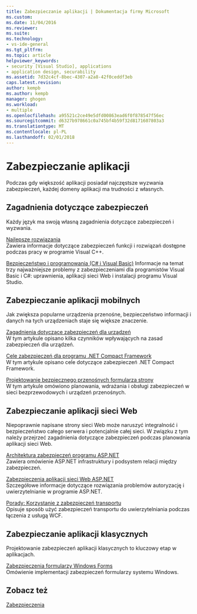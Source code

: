 ```yaml
---
title: Zabezpieczanie aplikacji | Dokumentacja firmy Microsoft
ms.custom: 
ms.date: 11/04/2016
ms.reviewer: 
ms.suite: 
ms.technology:
- vs-ide-general
ms.tgt_pltfrm: 
ms.topic: article
helpviewer_keywords:
- security [Visual Studio], applications
- application design, securability
ms.assetid: 7d32c4cf-8bec-4307-a2a8-42f0ceddf3eb
caps.latest.revision: 
author: kempb
ms.author: kempb
manager: ghogen
ms.workload:
- multiple
ms.openlocfilehash: a95521c2ce49e5dfd00863ead6f0f878547f56ec
ms.sourcegitcommit: d6327b978661c0a745bf4b59f32d8171607803a3
ms.translationtype: MT
ms.contentlocale: pl-PL
ms.lasthandoff: 02/01/2018
---
```

# <a name="securing-applications"></a>Zabezpieczanie aplikacji
Podczas gdy większość aplikacji posiadał najczęstsze wyzwania zabezpieczeń, każdej domeny aplikacji ma trudności z własnych.  
  
## <a name="general-security-considerations"></a>Zagadnienia dotyczące zabezpieczeń  
 Każdy język ma swoją własną zagadnienia dotyczące zabezpieczeń i wyzwania.  
  
 [Najlepsze rozwiązania](/cpp/top/security-best-practices-for-cpp)  
 Zawiera informacje dotyczące zabezpieczeń funkcji i rozwiązań dostępne podczas pracy w programie Visual C++.  
  
 [Bezpieczeństwo i programowania (C# i Visual Basic)](https://msdn.microsoft.com/library/ms233782(v=vs.100).aspx)  
 Informacje na temat trzy najważniejsze problemy z zabezpieczeniami dla programistów Visual Basic i C#: uprawnienia, aplikacji sieci Web i instalacji programu Visual Studio.  
  
## <a name="securing-mobile-applications"></a>Zabezpieczanie aplikacji mobilnych  
 Jak zwiększa popularne urządzenia przenośne, bezpieczeństwo informacji i danych na tych urządzeniach staje się większe znaczenie.  
  
 [Zagadnienia dotyczące zabezpieczeń dla urządzeń](http://msdn.microsoft.com/45fab484-8718-452e-8210-04fda3c6cb87)  
 W tym artykule opisano kilka czynników wpływających na zasad zabezpieczeń dla urządzeń.  
  
 [Cele zabezpieczeń dla programu .NET Compact Framework](http://msdn.microsoft.com/64ac2770-e2bc-40a3-abbf-56c8a2c0e364)  
 W tym artykule opisano cele dotyczące zabezpieczeń .NET Compact Framework.  
  
 [Projektowanie bezpiecznego przenośnych formularza strony](http://msdn.microsoft.com/b69727c1-f81f-4221-a116-8f92f769365f)  
 W tym artykule omówiono planowania, wdrażania i obsługi zabezpieczeń w sieci bezprzewodowych i urządzeń przenośnych.  
  
## <a name="securing-web-applications"></a>Zabezpieczanie aplikacji sieci Web  
 Niepoprawnie napisane strony sieci Web może naruszyć integralność i bezpieczeństwo całego serwera i potencjalnie całej sieci. W związku z tym należy przejrzeć zagadnienia dotyczące zabezpieczeń podczas planowania aplikacji sieci Web.  
  
 [Architektura zabezpieczeń programu ASP.NET](http://msdn.microsoft.com/Library/c34d6f4f-f64d-4697-bd32-02dd2ddf726f)  
 Zawiera omówienie ASP.NET infrastruktury i podsystem relacji między zabezpieczeń.  
  
 [Zabezpieczenia aplikacji sieci Web ASP.NET](http://msdn.microsoft.com/Library/658d0430-1644-4744-b52d-08b0d6fcacb8)  
 Szczegółowe informacje dotyczące rozwiązania problemów autoryzację i uwierzytelnianie w programie ASP.NET.  
  
 [Porady: Korzystanie z zabezpieczeń transportu](http://msdn.microsoft.com/16210e41-5492-4cc8-9002-7366b1fc7297)  
 Opisuje sposób użyć zabezpieczeń transportu do uwierzytelniania podczas łączenia z usługą WCF.  
  
## <a name="securing-desktop-applications"></a>Zabezpieczanie aplikacji klasycznych  
 Projektowanie zabezpieczeń aplikacji klasycznych to kluczowy etap w aplikacjach.  
  
 [Zabezpieczenia formularzy Windows Forms](/dotnet/framework/winforms/windows-forms-security)  
 Omówienie implementacji zabezpieczeń formularzy systemu Windows.  
  
## <a name="see-also"></a>Zobacz też  
 [Zabezpieczenia](../ide/security-in-visual-studio.md)